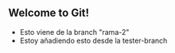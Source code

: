 ## Welcome to Git!

- Esto viene de la branch "rama-2"
- Estoy añadiendo esto desde la tester-branch